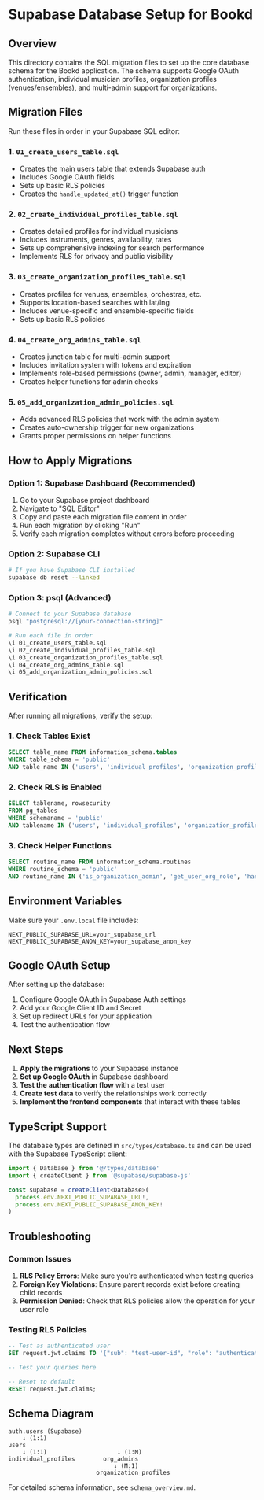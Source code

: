 # Supabase Database Setup for Bookd

## Overview

This directory contains the SQL migration files to set up the core database schema for the Bookd application. The schema supports Google OAuth authentication, individual musician profiles, organization profiles (venues/ensembles), and multi-admin support for organizations.

## Migration Files

Run these files in order in your Supabase SQL editor:

### 1. `01_create_users_table.sql`
- Creates the main users table that extends Supabase auth
- Includes Google OAuth fields
- Sets up basic RLS policies
- Creates the `handle_updated_at()` trigger function

### 2. `02_create_individual_profiles_table.sql`
- Creates detailed profiles for individual musicians
- Includes instruments, genres, availability, rates
- Sets up comprehensive indexing for search performance
- Implements RLS for privacy and public visibility

### 3. `03_create_organization_profiles_table.sql`
- Creates profiles for venues, ensembles, orchestras, etc.
- Supports location-based searches with lat/lng
- Includes venue-specific and ensemble-specific fields
- Sets up basic RLS policies

### 4. `04_create_org_admins_table.sql`
- Creates junction table for multi-admin support
- Includes invitation system with tokens and expiration
- Implements role-based permissions (owner, admin, manager, editor)
- Creates helper functions for admin checks

### 5. `05_add_organization_admin_policies.sql`
- Adds advanced RLS policies that work with the admin system
- Creates auto-ownership trigger for new organizations
- Grants proper permissions on helper functions

## How to Apply Migrations

### Option 1: Supabase Dashboard (Recommended)
1. Go to your Supabase project dashboard
2. Navigate to "SQL Editor"
3. Copy and paste each migration file content in order
4. Run each migration by clicking "Run"
5. Verify each migration completes without errors before proceeding

### Option 2: Supabase CLI
```bash
# If you have Supabase CLI installed
supabase db reset --linked
```

### Option 3: psql (Advanced)
```bash
# Connect to your Supabase database
psql "postgresql://[your-connection-string]"

# Run each file in order
\i 01_create_users_table.sql
\i 02_create_individual_profiles_table.sql
\i 03_create_organization_profiles_table.sql
\i 04_create_org_admins_table.sql
\i 05_add_organization_admin_policies.sql
```

## Verification

After running all migrations, verify the setup:

### 1. Check Tables Exist
```sql
SELECT table_name FROM information_schema.tables 
WHERE table_schema = 'public' 
AND table_name IN ('users', 'individual_profiles', 'organization_profiles', 'org_admins');
```

### 2. Check RLS is Enabled
```sql
SELECT tablename, rowsecurity 
FROM pg_tables 
WHERE schemaname = 'public' 
AND tablename IN ('users', 'individual_profiles', 'organization_profiles', 'org_admins');
```

### 3. Check Helper Functions
```sql
SELECT routine_name FROM information_schema.routines 
WHERE routine_schema = 'public' 
AND routine_name IN ('is_organization_admin', 'get_user_org_role', 'handle_updated_at');
```

## Environment Variables

Make sure your `.env.local` file includes:

```env
NEXT_PUBLIC_SUPABASE_URL=your_supabase_url
NEXT_PUBLIC_SUPABASE_ANON_KEY=your_supabase_anon_key
```

## Google OAuth Setup

After setting up the database:

1. Configure Google OAuth in Supabase Auth settings
2. Add your Google Client ID and Secret
3. Set up redirect URLs for your application
4. Test the authentication flow

## Next Steps

1. **Apply the migrations** to your Supabase instance
2. **Set up Google OAuth** in Supabase dashboard
3. **Test the authentication flow** with a test user
4. **Create test data** to verify the relationships work correctly
5. **Implement the frontend components** that interact with these tables

## TypeScript Support

The database types are defined in `src/types/database.ts` and can be used with the Supabase TypeScript client:

```typescript
import { Database } from '@/types/database'
import { createClient } from '@supabase/supabase-js'

const supabase = createClient<Database>(
  process.env.NEXT_PUBLIC_SUPABASE_URL!,
  process.env.NEXT_PUBLIC_SUPABASE_ANON_KEY!
)
```

## Troubleshooting

### Common Issues

1. **RLS Policy Errors**: Make sure you're authenticated when testing queries
2. **Foreign Key Violations**: Ensure parent records exist before creating child records
3. **Permission Denied**: Check that RLS policies allow the operation for your user role

### Testing RLS Policies

```sql
-- Test as authenticated user
SET request.jwt.claims TO '{"sub": "test-user-id", "role": "authenticated"}';

-- Test your queries here

-- Reset to default
RESET request.jwt.claims;
```

## Schema Diagram

```
auth.users (Supabase)
    ↓ (1:1)
users
    ↓ (1:1)                    ↓ (1:M)
individual_profiles        org_admins
                              ↓ (M:1)
                         organization_profiles
```

For detailed schema information, see `schema_overview.md`.